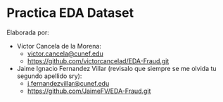 # Practica EDA Dataset

Elaborada por: 

- Víctor Cancela de la Morena: 
    - victor.cancela@cunef.edu
    - https://github.com/victorcancelad/EDA-Fraud.git
- Jaime Ignacio Fernandez  Villar (revisalo que siempre se me olvida tu segundo apellido sry):
    - j.fernandezvillar@cunef.edu
    - https://github.com/JaimeFV/EDA-Fraud.git


